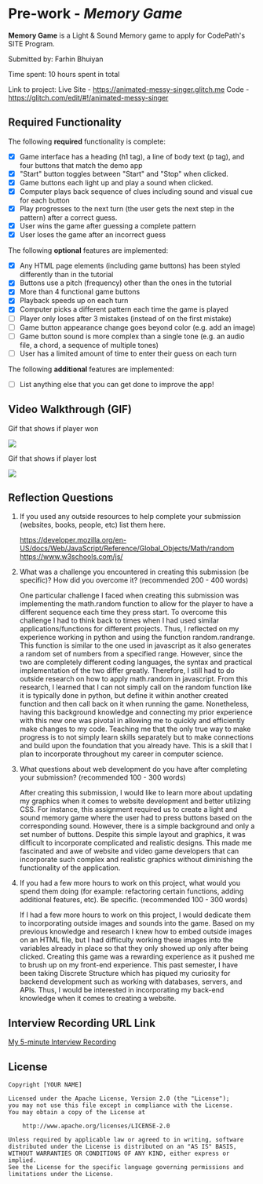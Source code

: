 # Pre-work - *Memory Game*

**Memory Game** is a Light & Sound Memory game to apply for CodePath's SITE Program. 

Submitted by: Farhin Bhuiyan

Time spent: 10 hours spent in total

Link to project: 
Live Site - https://animated-messy-singer.glitch.me
Code - https://glitch.com/edit/#!/animated-messy-singer

## Required Functionality

The following **required** functionality is complete:

* [X] Game interface has a heading (h1 tag), a line of body text (p tag), and four buttons that match the demo app
* [X] "Start" button toggles between "Start" and "Stop" when clicked. 
* [X] Game buttons each light up and play a sound when clicked. 
* [X] Computer plays back sequence of clues including sound and visual cue for each button
* [X] Play progresses to the next turn (the user gets the next step in the pattern) after a correct guess. 
* [X] User wins the game after guessing a complete pattern
* [X] User loses the game after an incorrect guess

The following **optional** features are implemented:

* [X] Any HTML page elements (including game buttons) has been styled differently than in the tutorial
* [X] Buttons use a pitch (frequency) other than the ones in the tutorial
* [X] More than 4 functional game buttons
* [X] Playback speeds up on each turn
* [X] Computer picks a different pattern each time the game is played
* [ ] Player only loses after 3 mistakes (instead of on the first mistake)
* [ ] Game button appearance change goes beyond color (e.g. add an image)
* [ ] Game button sound is more complex than a single tone (e.g. an audio file, a chord, a sequence of multiple tones)
* [ ] User has a limited amount of time to enter their guess on each turn

The following **additional** features are implemented:

- [ ] List anything else that you can get done to improve the app!

## Video Walkthrough (GIF)

Gif that shows if player won<br>

![](https://i.imgur.com/NtCCAYo.gif)

Gif that shows if player lost<br>

![](https://i.imgur.com/vQq4pYz.gif)


## Reflection Questions
1. If you used any outside resources to help complete your submission (websites, books, people, etc) list them here. 

    https://developer.mozilla.org/en-US/docs/Web/JavaScript/Reference/Global_Objects/Math/random<br>
https://www.w3schools.com/js/

2. What was a challenge you encountered in creating this submission (be specific)? How did you overcome it? (recommended 200 - 400 words) 

    One particular challenge I faced when creating this submission was implementing the math.random function to allow for the player to have a different
sequence each time they press start. To overcome this challenge I had to think back to times when I had used similar applications/functions for different projects. Thus, I reflected on my experience working in python and using the function random.randrange. This function is similar to the one used in javascript as it also generates a random set of numbers from a specified range. However, since the two are completely different coding languages, the syntax and practical implementation of the two differ greatly. Therefore, I still had to do outside research on how to apply math.random in javascript. From this research, I learned that I can not simply call on the random function like it is typically done in python, but define it within another created function and then call back on it when running the game. Nonetheless, having this background knowledge and connecting my prior experience with this new one was pivotal in allowing me to quickly and efficiently make changes to my code. Teaching me that the only true way to make progress is to not simply learn skills separately but to make connections and build upon the foundation that you already have. This is a skill that I plan to incorporate throughout my career in computer science. 


3. What questions about web development do you have after completing your submission? (recommended 100 - 300 words) 

    After creating this submission, I would like to learn more about updating my graphics when it comes to website development and better utilizing CSS. For instance, this assignment required us to create a light and sound 
memory game where the user had to press buttons based on the corresponding sound. However, there is a simple background and only a set number of buttons. Despite this simple layout and graphics, it was difficult to incorporate complicated and realistic designs. This made me fascinated and awe of website and video game developers
that can incorporate such complex and realistic graphics without diminishing the functionality of the application. 

4. If you had a few more hours to work on this project, what would you spend them doing (for example: refactoring certain functions, adding additional features, etc). Be specific. (recommended 100 - 300 words)  

    If I had a few more hours to work on this project, I would dedicate them to incorporating outside images and sounds into the game. Based on my previous knowledge and
research I knew how to embed outside images on an HTML file, but I had difficulty working these images into the variables already in place so that they only showed up 
only after being clicked. Creating this game was a rewarding experience as it pushed me to brush up on my front-end experience. This 
past semester, I have been taking Discrete Structure which has piqued my curiosity for backend development such as working with databases, servers, and APIs. Thus, I would be interested in incorporating my back-end knowledge when it comes to creating a website. 


## Interview Recording URL Link

[My 5-minute Interview Recording](https://vimeo.com/695082011)


## License

    Copyright [YOUR NAME]

    Licensed under the Apache License, Version 2.0 (the "License");
    you may not use this file except in compliance with the License.
    You may obtain a copy of the License at

        http://www.apache.org/licenses/LICENSE-2.0

    Unless required by applicable law or agreed to in writing, software
    distributed under the License is distributed on an "AS IS" BASIS,
    WITHOUT WARRANTIES OR CONDITIONS OF ANY KIND, either express or implied.
    See the License for the specific language governing permissions and
    limitations under the License.
